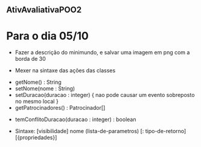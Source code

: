 ## AtivAvaliativaPOO2

# Para o dia 05/10

- Fazer a descrição do minimundo, e salvar uma imagem em png com a borda de 30

- Mexer na sintaxe das ações das classes

+ getNome() : String
+ setNome(nome : String)
+ setDuracao(duracao : integer) { nao pode causar um evento sobreposto no mesmo local }
+ getPatrocinadores() : Patrocinador[]
- temConflitoDuracao(duracao : integer) : boolean

- Sintaxe: 
[visibilidade] nome (lista-de-parametros) [: tipo-de-retorno] [{propriedades}]
